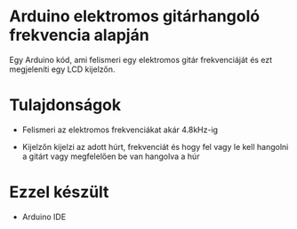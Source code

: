 # Arduino elektromos gitárhangoló frekvencia alapján

Egy Arduino kód, ami felismeri egy elektromos gitár frekvenciáját és ezt megjeleníti egy LCD kijelzőn.

# Tulajdonságok

- Felismeri az elektromos frekvenciákat akár 4.8kHz-ig

- Kijelzőn kijelzi az adott húrt, frekvenciát és hogy fel vagy le kell hangolni a gitárt vagy megfelelően be van hangolva a húr


# Ezzel készült

- Arduino IDE
